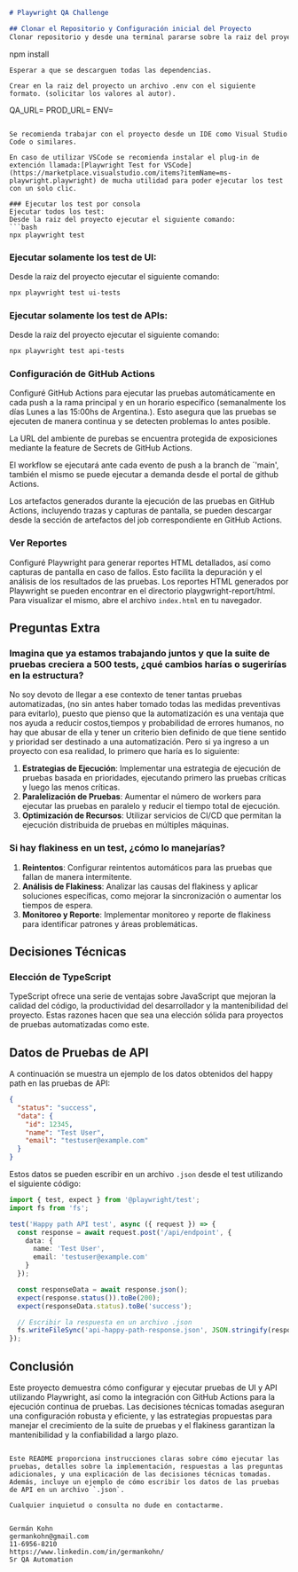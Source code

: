 ```markdown
# Playwright QA Challenge

## Clonar el Repositorio y Configuración inicial del Proyecto
Clonar repositorio y desde una terminal pararse sobre la raiz del proyecto y ejecutar el siguiente comando:
```
npm install
```
Esperar a que se descarguen todas las dependencias.

Crear en la raiz del proyecto un archivo .env con el siguiente formato. (solicitar los valores al autor).
```
QA_URL=
PROD_URL=
ENV=
```

Se recomienda trabajar con el proyecto desde un IDE como Visual Studio Code o similares.

En caso de utilizar VSCode se recomienda instalar el plug-in de extención llamada:[Playwright Test for VSCode](https://marketplace.visualstudio.com/items?itemName=ms-playwright.playwright) de mucha utilidad para poder ejecutar los test con un solo clic.    

### Ejecutar los test por consola
Ejecutar todos los test:
Desde la raiz del proyecto ejecutar el siguiente comando:
```bash
npx playwright test
```

### Ejecutar solamente los test de UI:
Desde la raiz del proyecto ejecutar el siguiente comando:
```bash
npx playwright test ui-tests
```

### Ejecutar solamente los test de APIs:
Desde la raiz del proyecto ejecutar el siguiente comando:
```bash
npx playwright test api-tests
```
### Configuración de GitHub Actions
Configuré GitHub Actions para ejecutar las pruebas automáticamente en cada push a la rama principal y en un horario específico (semanalmente los días Lunes a las 15:00hs de Argentina.). Esto asegura que las pruebas se ejecuten de manera continua y se detecten problemas lo antes posible.


La URL del ambiente de purebas se encuentra protegida de exposiciones mediante la feature de Secrets de GitHub Actions.

El workflow se ejecutará ante cada evento de push a la branch de ´'main', también el mismo se puede ejecutar a demanda desde el portal de github Actions.

Los artefactos generados durante la ejecución de las pruebas en GitHub Actions, incluyendo trazas y capturas de pantalla, se pueden descargar desde la sección de artefactos del job correspondiente en GitHub Actions.

### Ver Reportes
Configuré Playwright para generar reportes HTML detallados, así como capturas de pantalla en caso de fallos. Esto facilita la depuración y el análisis de los resultados de las pruebas.
Los reportes HTML generados por Playwright se pueden encontrar en el directorio playgwright-report/html. Para visualizar el mismo, abre el archivo `index.html` en tu navegador.


## Preguntas Extra

### Imagina que ya estamos trabajando juntos y que la suite de pruebas creciera a 500 tests, ¿qué cambios harías o sugerirías en la estructura?

No soy devoto de llegar a ese contexto de tener tantas pruebas automatizadas, (no sin antes haber tomado todas las medidas preventivas para evitarlo), puesto que pienso que la automatización es una ventaja que nos ayuda a reducir costos,tiempos y probabilidad de errores humanos, no hay que abusar de ella y tener un criterio bien definido de que tiene sentido y prioridad ser destinado a una automatización. Pero si ya ingreso a un proyecto con esa realidad, lo primero que haría es lo siguiente:
1. **Estrategias de Ejecución**: Implementar una estrategia de ejecución de pruebas basada en prioridades, ejecutando primero las pruebas críticas y luego las menos críticas.
2.  **Paralelización de Pruebas**: Aumentar el número de workers para ejecutar las pruebas en paralelo y reducir el tiempo total de ejecución.
3. **Optimización de Recursos**: Utilizar servicios de CI/CD que permitan la ejecución distribuida de pruebas en múltiples máquinas.

### Si hay flakiness en un test, ¿cómo lo manejarías?

1. **Reintentos**: Configurar reintentos automáticos para las pruebas que fallan de manera intermitente.
2. **Análisis de Flakiness**: Analizar las causas del flakiness y aplicar soluciones específicas, como mejorar la sincronización o aumentar los tiempos de espera.
3. **Monitoreo y Reporte**: Implementar monitoreo y reporte de flakiness para identificar patrones y áreas problemáticas.

## Decisiones Técnicas

### Elección de TypeScript

TypeScript ofrece una serie de ventajas sobre JavaScript que mejoran la calidad del código, la productividad del desarrollador y la mantenibilidad del proyecto. Estas razones hacen que sea una elección sólida para proyectos de pruebas automatizadas como este.


## Datos de Pruebas de API

A continuación se muestra un ejemplo de los datos obtenidos del happy path en las pruebas de API:

```json
{
  "status": "success",
  "data": {
    "id": 12345,
    "name": "Test User",
    "email": "testuser@example.com"
  }
}
```

Estos datos se pueden escribir en un archivo `.json` desde el test utilizando el siguiente código:

```typescript
import { test, expect } from '@playwright/test';
import fs from 'fs';

test('Happy path API test', async ({ request }) => {
  const response = await request.post('/api/endpoint', {
    data: {
      name: 'Test User',
      email: 'testuser@example.com'
    }
  });

  const responseData = await response.json();
  expect(response.status()).toBe(200);
  expect(responseData.status).toBe('success');

  // Escribir la respuesta en un archivo .json
  fs.writeFileSync('api-happy-path-response.json', JSON.stringify(responseData, null, 2));
});
```

## Conclusión

Este proyecto demuestra cómo configurar y ejecutar pruebas de UI y API utilizando Playwright, así como la integración con GitHub Actions para la ejecución continua de pruebas. Las decisiones técnicas tomadas aseguran una configuración robusta y eficiente, y las estrategias propuestas para manejar el crecimiento de la suite de pruebas y el flakiness garantizan la mantenibilidad y la confiabilidad a largo plazo.
```

Este README proporciona instrucciones claras sobre cómo ejecutar las pruebas, detalles sobre la implementación, respuestas a las preguntas adicionales, y una explicación de las decisiones técnicas tomadas. Además, incluye un ejemplo de cómo escribir los datos de las pruebas de API en un archivo `.json`.

Cualquier inquietud o consulta no dude en contactarme.


Germán Kohn
germankohn@gmail.com
11-6956-8210
https://www.linkedin.com/in/germankohn/
Sr QA Automation
